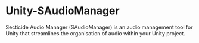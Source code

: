 # Unity-SAudioManager
Secticide Audio Manager (SAudioManager) is an audio management tool for Unity that streamlines the organisation of audio within your Unity project.
